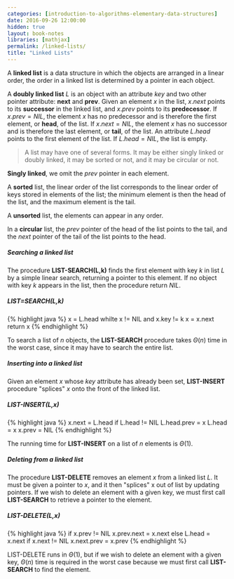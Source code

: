 ```yaml
---
categories: [introduction-to-algorithms-elementary-data-structures]
date: 2016-09-26 12:00:00
hidden: true
layout: book-notes
libraries: [mathjax]
permalink: /linked-lists/
title: "Linked Lists"
---
```


A __linked list__ is a data structure in which the objects are arranged in a linear order, the order in a linked list is determined by a pointer in each object.

A __doubly linked list__ $L$ is an object with an attribute $key$ and two other pointer attribute: __next__ and __prev__. Given an element $x$ in the list, $x.next$ points to its __successor__ in the linked list, and $x.prev$ points to its __predecessor__. If $x.prev = NIL$, the element $x$ has no predecessor and is therefore the first element, or __head__, of the list. If $x.next = NIL$, the element $x$ has no successor and is therefore the last element, or __tail__, of the list. An attribute $L.head$ points to the first element of the list. If $L.head = NIL$, the list is empty.

> A list may have one of several forms. It may be either singly linked or doubly linked, it may be sorted or not, and it may be circular or not.

__Singly linked__, we omit the _prev_ pointer in each element.

A __sorted__ list, the linear order of the list corresponds to the linear order of keys stored in elements of the list; the minimum element is then the head of the list, and the maximum element is the tail.

A __unsorted__ list, the elements can appear in any order.

In a __circular__ list, the _prev_ pointer of the head of the list points to the tail, and the _next_ pointer of the tail of the list points to the head.

##### Searching a linked list

The procedure __LIST-SEARCH(L,k)__ finds the first element with key $k$ in list $L$ by a simple linear search, returning a pointer to this element. If no object with key $k$ appears in the list, then the procedure return $NIL$.

##### LIST=SEARCH(L,k)

{% highlight java %}
  x = L.head
  whilte x != NIL and x.key != k
    x = x.next
  return x
{% endhighlight %}

To search a list of $n$ objects, the __LIST-SEARCH__ procedure takes $\Theta(n)$ time in the worst case, since it may have to search the entire list.

##### Inserting into a linked list

Given an element $x$ whose $key$ attribute has already been set, __LIST-INSERT__ procedure "splices" $x$ onto the front of the linked list.

##### LIST-INSERT(L,x)

{% highlight java %}
  x.next = L.head
  if L.head != NIL
    L.head.prev = x
  L.head = x
  x.prev = NIL
{% endhighlight %}

The running time for __LIST-INSERT__ on a list of $n$ elements is $\Theta(1)$.

##### Deleting from a linked list

The procedure __LIST-DELETE__ removes an element $x$ from a linked list $L$. It must be given a pointer to $x$, and it then "splices" x out of list by updating pointers. If we wish to delete an element with a given key, we must first call __LIST-SEARCH__ to retrieve a pointer to the element.

##### LIST-DELETE(L,x)

{% highlight java %}
  if x.prev != NIL
    x.prev.next = x.next
  else L.head = x.next
  if x.next != NIL
    x.next.prev = x.prev
{% endhighlight %}

LIST-DELETE runs in $\Theta(1)$, but if we wish to delete an element with a given key, $\Theta(n)$ time is required in the worst case because we must first call __LIST-SEARCH__ to find the element.
